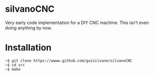 # silvanoCNC

Very early code implementation for a DIY CNC machine. This isn't even doing anything by now.

# Installation

``` shell
~$ git clone https://wwww.github.com/guisilvano/silvanoCNC
~$ cd src
~$ make
```
